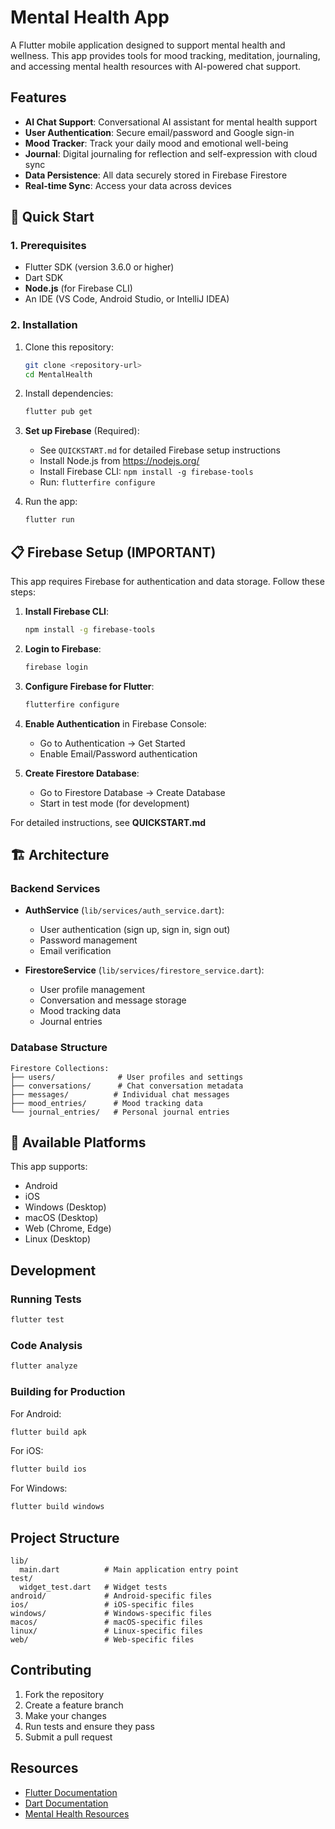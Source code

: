 # Mental Health App

A Flutter mobile application designed to support mental health and wellness. This app provides tools for mood tracking, meditation, journaling, and accessing mental health resources with AI-powered chat support.

## Features

- **AI Chat Support**: Conversational AI assistant for mental health support
- **User Authentication**: Secure email/password and Google sign-in
- **Mood Tracker**: Track your daily mood and emotional well-being
- **Journal**: Digital journaling for reflection and self-expression with cloud sync
- **Data Persistence**: All data securely stored in Firebase Firestore
- **Real-time Sync**: Access your data across devices

## 🚀 Quick Start

### 1. Prerequisites

- Flutter SDK (version 3.6.0 or higher)
- Dart SDK
- **Node.js** (for Firebase CLI)
- An IDE (VS Code, Android Studio, or IntelliJ IDEA)

### 2. Installation

1. Clone this repository:
   ```bash
   git clone <repository-url>
   cd MentalHealth
   ```

2. Install dependencies:
   ```bash
   flutter pub get
   ```

3. **Set up Firebase** (Required):
   - See `QUICKSTART.md` for detailed Firebase setup instructions
   - Install Node.js from https://nodejs.org/
   - Install Firebase CLI: `npm install -g firebase-tools`
   - Run: `flutterfire configure`

4. Run the app:
   ```bash
   flutter run
   ```

## 📋 Firebase Setup (IMPORTANT)

This app requires Firebase for authentication and data storage. Follow these steps:

1. **Install Firebase CLI**:
   ```bash
   npm install -g firebase-tools
   ```

2. **Login to Firebase**:
   ```bash
   firebase login
   ```

3. **Configure Firebase for Flutter**:
   ```bash
   flutterfire configure
   ```

4. **Enable Authentication** in Firebase Console:
   - Go to Authentication → Get Started
   - Enable Email/Password authentication

5. **Create Firestore Database**:
   - Go to Firestore Database → Create Database
   - Start in test mode (for development)

For detailed instructions, see **QUICKSTART.md**

## 🏗️ Architecture

### Backend Services

- **AuthService** (`lib/services/auth_service.dart`):
  - User authentication (sign up, sign in, sign out)
  - Password management
  - Email verification

- **FirestoreService** (`lib/services/firestore_service.dart`):
  - User profile management
  - Conversation and message storage
  - Mood tracking data
  - Journal entries

### Database Structure

```
Firestore Collections:
├── users/              # User profiles and settings
├── conversations/      # Chat conversation metadata
├── messages/          # Individual chat messages
├── mood_entries/      # Mood tracking data
└── journal_entries/   # Personal journal entries
```

## 📱 Available Platforms

This app supports:
- Android
- iOS
- Windows (Desktop)
- macOS (Desktop)
- Web (Chrome, Edge)
- Linux (Desktop)

## Development

### Running Tests

```bash
flutter test
```

### Code Analysis

```bash
flutter analyze
```

### Building for Production

For Android:
```bash
flutter build apk
```

For iOS:
```bash
flutter build ios
```

For Windows:
```bash
flutter build windows
```

## Project Structure

```
lib/
  main.dart          # Main application entry point
test/
  widget_test.dart   # Widget tests
android/             # Android-specific files
ios/                 # iOS-specific files
windows/             # Windows-specific files
macos/               # macOS-specific files
linux/               # Linux-specific files
web/                 # Web-specific files
```

## Contributing

1. Fork the repository
2. Create a feature branch
3. Make your changes
4. Run tests and ensure they pass
5. Submit a pull request

## Resources

- [Flutter Documentation](https://docs.flutter.dev/)
- [Dart Documentation](https://dart.dev/guides)
- [Mental Health Resources](https://www.nami.org/)
